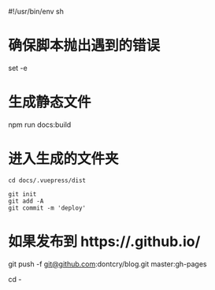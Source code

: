 #!/usr/bin/env sh

# 确保脚本抛出遇到的错误
set -e

# 生成静态文件
npm run docs:build

# 进入生成的文件夹
```
cd docs/.vuepress/dist

git init
git add -A
git commit -m 'deploy'
```
# 如果发布到 https://<USERNAME>.github.io/<REPO>
git push -f git@github.com:dontcry/blog.git master:gh-pages

cd -